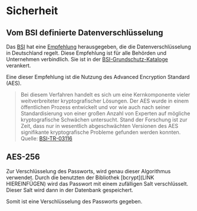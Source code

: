 # Sicherheit

## Vom BSI definierte Datenverschlüsselung

Das [BSI](https://www.bsi.bund.de) hat eine [Empfehlung](https://www.bsi.bund.de/SharedDocs/Downloads/DE/BSI/Publikationen/TechnischeRichtlinien/TR03116/BSI-TR-03116.pdf?__blob=publicationFile&v=1) herausgegeben, die die Datenverschlüsselung in Deutschland regelt. Diese Empfehlung ist für alle Behörden und Unternehmen verbindlich. Sie ist in der [BSI-Grundschutz-Kataloge](https://www.bsi.bund.de/DE/Themen/Grundschutz/GrundschutzKataloge/GrundschutzKataloge_node.html) verankert.

Eine dieser Empfehlung ist die Nutzung des Advanced Encryption Standard (AES). 

> Bei diesem Verfahren handelt es sich um eine Kernkomponente vieler weitverbreiteter kryptografischer Lösungen. Der AES wurde in einem öffentlichen Prozess entwickelt und vor wie auch nach seiner Standardisierung von einer großen Anzahl von Experten auf mögliche kryptografische Schwächen untersucht. Stand der Forschung ist zur Zeit, dass nur in wesentlich abgeschwächten Versionen des AES signifikante kryptografische Probleme gefunden werden konnten.
> Quelle: [BSI-TR-03116](https://www.bsi.bund.de/SharedDocs/Downloads/DE/BSI/Publikationen/TechnischeRichtlinien/TR03116/BSI-TR-03116.pdf?__blob=publicationFile&v=1)

## AES-256

Zur Verschlüsselung des Passworts, wird genau dieser Algorithmus verwendet. Durch die benutzten der Bibliothek [bcrypt](LINK HIEREINFÜGEN) wird das Passwort mit einem zufälligen Salt verschlüsselt. Dieser Salt wird dann in der Datenbank gespeichert.

Somit ist eine Verschlüsselung des Passworts gegeben.
